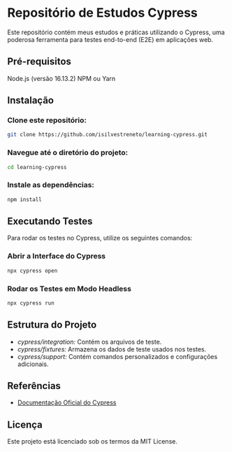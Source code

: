 # Repositório de Estudos Cypress
Este repositório contém meus estudos e práticas utilizando o Cypress, uma poderosa ferramenta para testes end-to-end (E2E) em aplicações web.

## Pré-requisitos
Node.js (versão 16.13.2)
NPM ou Yarn

## Instalação
### Clone este repositório:

```bash
git clone https://github.com/isilvestreneto/learning-cypress.git
```

### Navegue até o diretório do projeto:

```bash
cd learning-cypress
```

### Instale as dependências:

```bash
npm install
```

## Executando Testes
Para rodar os testes no Cypress, utilize os seguintes comandos:

### Abrir a Interface do Cypress

```bash
npx cypress open
```

### Rodar os Testes em Modo Headless
```bash
npx cypress run
```

## Estrutura do Projeto
- *cypress/integration:* Contém os arquivos de teste.
- *cypress/fixtures:* Armazena os dados de teste usados nos testes.
- *cypress/support:* Contém comandos personalizados e configurações adicionais.

## Referências
- [Documentação Oficial do Cypress](https://www.cypress.io/)

## Licença
Este projeto está licenciado sob os termos da MIT License.
